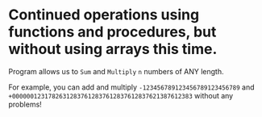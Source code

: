 # Continued operations using functions and procedures, but without using arrays this time.

Program allows us to `Sum` and `Multiply` `n` numbers of ANY length.

For example, you can add and multiply `-123456789123456789123456789` and `+00000012317826312837612837612837612837621387612383` without any problems!
